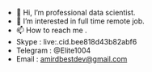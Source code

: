 - 👋 Hi, I’m professional data scientist.
- 👀 I’m interested in full time remote job.
- 📫 How to reach me .
-   Skype : live:.cid.bee818d43b82abf6
-   Telegram  : @Elite1004
-   Email : amirdbestdev@gmail.com
